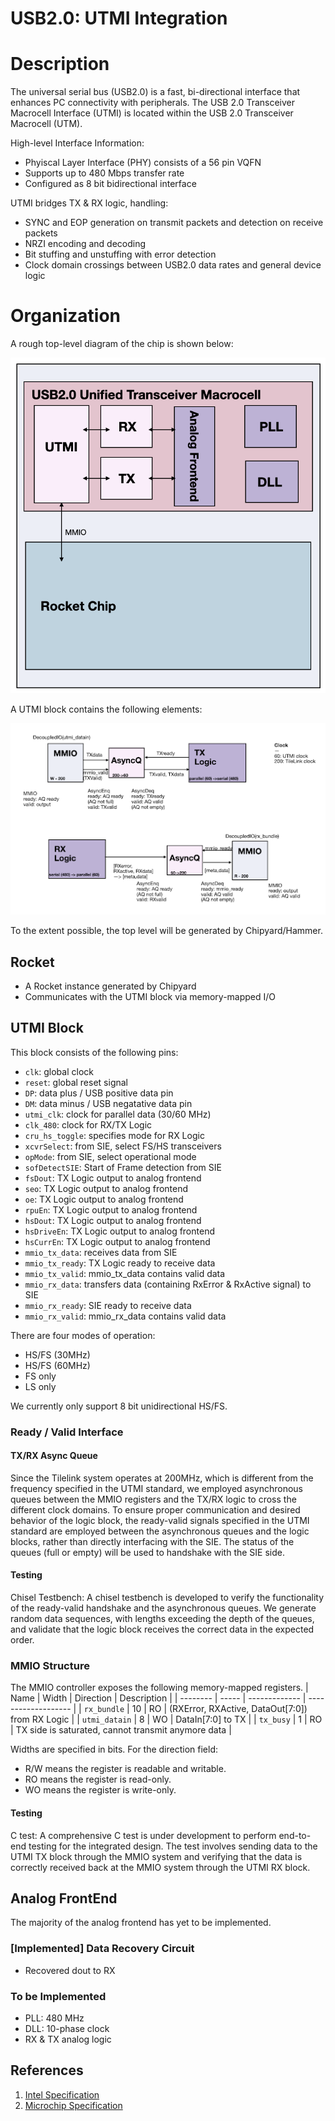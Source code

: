 # USB2.0: UTMI Integration

# Description
The universal serial bus (USB2.0) is a fast, bi-directional interface that enhances PC connectivity with peripherals. The USB 2.0 Transceiver Macrocell Interface (UTMI) is located within the USB 2.0 Transceiver Macrocell (UTM). 

High-level Interface Information: 
+ Phyiscal Layer Interface (PHY) consists of a 56 pin VQFN
+ Supports up to 480 Mbps transfer rate
+ Configured as 8 bit bidirectional interface

UTMI bridges TX \& RX logic, handling:
+ SYNC and EOP generation on transmit packets and detection on receive packets
+ NRZI encoding and decoding
+ Bit stuffing and unstuffing with error detection
+ Clock domain crossings between USB2.0 data rates and general device logic

# Organization
A rough top-level diagram of the chip is shown below: 

![UTMI TOP diagram](./figs/UTMI_top.png)

A UTMI block contains the following elements:

![UTMI MMIO diagram](./figs/UTMI_MMIO.png)

To the extent possible, the top level will be generated by Chipyard/Hammer.

## Rocket
- A Rocket instance generated by Chipyard
- Communicates with the UTMI block via memory-mapped I/O

## UTMI Block
This block consists of the following pins:
- `clk`: global clock
- `reset`: global reset signal
- `DP`: data plus / USB positive data pin
- `DM`: data minus / USB negatative data pin
- `utmi_clk`: clock for parallel data (30/60 MHz)
- `clk_480`: clock for RX/TX Logic
- `cru_hs_toggle`: specifies mode for RX Logic
- `xcvrSelect`: from SIE, select FS/HS transceivers 
- `opMode`: from SIE, select operational mode 
- `sofDetectSIE`: Start of Frame detection from SIE
- `fsDout`: TX Logic output to analog frontend 
- `seo`: TX Logic output to analog frontend
- `oe`: TX Logic output to analog frontend
- `rpuEn`: TX Logic output to analog frontend
- `hsDout`: TX Logic output to analog frontend
- `hsDriveEn`: TX Logic output to analog frontend
- `hsCurrEn`: TX Logic output to analog frontend
- `mmio_tx_data`: receives data from SIE
- `mmio_tx_ready`: TX Logic ready to receive data
- `mmio_tx_valid`: mmio_tx_data contains valid data
- `mmio_rx_data`: transfers data (containing RxError & RxActive signal) to SIE
- `mmio_rx_ready`: SIE ready to receive data
- `mmio_rx_valid`: mmio_rx_data contains valid data

<!-- This block consists of the following interface signals: TODO table -->

There are four modes of operation:
- HS/FS (30MHz)
- HS/FS (60MHz)
- FS only
- LS only

We currently only support 8 bit unidirectional HS/FS.

### Ready / Valid Interface

#### TX/RX Async Queue
Since the Tilelink system operates at 200MHz, which is different from the frequency specified in the UTMI standard, we employed asynchronous queues between the MMIO registers and the TX/RX logic to cross the different clock domains.
To ensure proper communication and desired behavior of the logic block, the ready-valid signals specified in the UTMI standard are employed between the asynchronous queues and the logic blocks, rather than directly interfacing with the SIE. The status of the queues (full or empty) will be used to handshake with the SIE side.

#### Testing
Chisel Testbench:
A chisel testbench is developed to verify the functionality of the ready-valid handshake and the asynchronous queues. We generate random data sequences, with lengths exceeding the depth of the queues, and validate that the logic block receives the correct data in the expected order.

### MMIO Structure
The MMIO controller exposes the following memory-mapped registers.
| Name     | Width | Direction     | Description         | 
| -------- | ----- | ------------- | ------------------- |
| `rx_bundle` | 10   | RO | (RXError, RXActive, DataOut[7:0]) from RX Logic |
| `utmi_datain` | 8   | WO | DataIn[7:0] to TX |
| `tx_busy` | 1  | RO | TX side is saturated, cannot transmit anymore data |

Widths are specified in bits. For the direction field:

- R/W means the register is readable and writable.
- RO means the register is read-only.
- WO means the register is write-only.

#### Testing
C test:
A comprehensive C test is under development to perform end-to-end testing for the integrated design. The test involves sending data to the UTMI TX block through the MMIO system and verifying that the data is correctly received back at the MMIO system through the UTMI RX block.


## Analog FrontEnd
The majority of the analog frontend has yet to be implemented.

### [Implemented] Data Recovery Circuit
+ Recovered dout to RX

### To be Implemented
+ PLL: 480 MHz
+ DLL: 10-phase clock
+ RX \& TX analog logic

## References
1. [Intel Specification](https://www.intel.com/content/dam/www/public/us/en/documents/technical-specifications/usb2-transceiver-macrocell-interface-specifications.pdf)
2. [Microchip Specification](https://www.microchip.com/en-us/product/usb3250#document-table)


